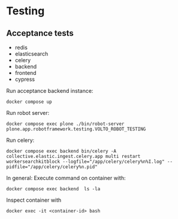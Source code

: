 # Testing


## Acceptance tests
- redis
- elasticsearch
- celery
- backend
- frontend
- cypress

Run acceptance backend instance:

    docker compose up

Run robot server:

    docker compose exec plone ./bin/robot-server plone.app.robotframework.testing.VOLTO_ROBOT_TESTING

Run celery:

    docker compose exec backend bin/celery -A collective.elastic.ingest.celery.app multi restart workersearchkitblock --logfile="/app/celery/celery%n%I.log" --pidfile="/app/celery/celery%n.pid"

In general: Execute command on container with:

    docker compose exec backend  ls -la 

Inspect container with 

    docker exec -it <container-id> bash

